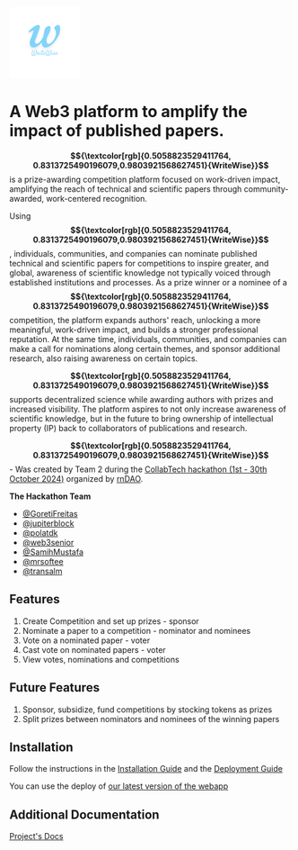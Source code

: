 <img src="docs/media/WriteWise%20Logo%201.png" width="25%" alt="WriteWise">

# A Web3 platform to amplify the impact of published papers. 

__$${\textcolor[rgb]{0.5058823529411764, 0.8313725490196079,0.9803921568627451}{WriteWise}}$$__ is a prize-awarding competition platform focused on work-driven impact, amplifying the reach of technical and scientific papers through community-awarded, work-centered recognition.

Using __$${\textcolor[rgb]{0.5058823529411764, 0.8313725490196079,0.9803921568627451}{WriteWise}}$$__, individuals, communities, and companies can nominate published technical and scientific papers for competitions to inspire greater, and global, awareness of scientific knowledge not typically voiced through established institutions and processes. As a prize winner or a nominee of a __$${\textcolor[rgb]{0.5058823529411764, 0.8313725490196079,0.9803921568627451}{WriteWise}}$$__ competition, the platform expands authors' reach, unlocking a more meaningful, work-driven impact, and builds a stronger professional reputation. At the same time, individuals, communities, and companies can make a call for nominations along certain themes, and sponsor additional research, also raising awareness on certain topics.

__$${\textcolor[rgb]{0.5058823529411764, 0.8313725490196079,0.9803921568627451}{WriteWise}}$$__ supports decentralized science while awarding authors with prizes and increased visibility. The platform aspires to not only increase awareness of scientific knowledge, but in the future to bring ownership of intellectual property (IP) back to collaborators of publications and research.

__$${\textcolor[rgb]{0.5058823529411764, 0.8313725490196079,0.9803921568627451}{WriteWise}}$$__ - Was created by Team 2 during the [CollabTech hackathon (1st - 30th October 2024)](https://www.rndao.io/collabtech) organized by [rnDAO](https://www.rndao.io/). 

__The Hackathon Team__
* [@GoretiFreitas](https://github.com/GoretiFreitas)
* [@jupiterblock](https://github.com/jupiterblock)
* [@polatdk](https://github.com/polatdk)
* [@web3senior](https://github.com/web3senior)
* [@SamihMustafa](https://github.com/SamihMustafa)
* [@mrsoftee](https://github.com/mrsoftee)
* [@transalm](https://github.com/transalm)

## Features
1. Create Competition and set up prizes - sponsor
1. Nominate a paper to a competition - nominator and nominees
1. Vote on a nominated paper - voter
1. Cast vote on nominated papers - voter
1. View votes, nominations and competitions

## Future Features
1. Sponsor, subsidize, fund competitions by stocking tokens as prizes
2. Split prizes between nominators and nominees of the winning papers

## Installation
Follow the instructions in the [Installation Guide](docs/installation-guide.md) and the [Deployment Guide](docs/deployment-guide.md)

You can use the deploy of [our latest version of the webapp](https://writewisecollabtech.github.io/WriteWise/)

## Additional Documentation
[Project's Docs](/docs)
